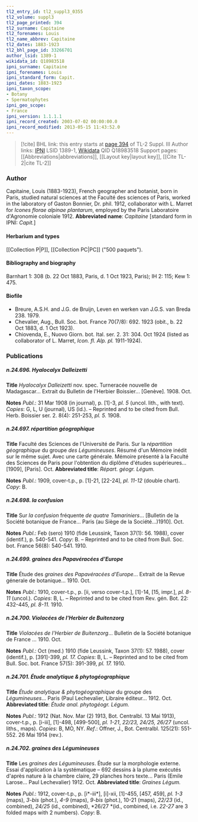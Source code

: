 ```yaml
---
tl2_entry_id: tl2_suppl3_0355
tl2_volume: suppl3
tl2_page_printed: 394
tl2_surname: Capitaine
tl2_forenames: Louis
tl2_name_abbrev: Capitaine
tl2_dates: 1883-1923
tl2_bhl_page_id: 33266701
author_lsid: 1389-1
wikidata_id: Q18983518
ipni_surname: Capitaine
ipni_forenames: Louis
ipni_standard_form: Capit.
ipni_dates: 1883-1923
ipni_taxon_scope: 
- Botany
- Spermatophytes
ipni_geo_scope: 
- France
ipni_version: 1.1.1.1
ipni_record_created: 2003-07-02 00:00:00.0
ipni_record_modified: 2013-05-15 11:43:52.0
---
```


> [!cite] BHL link: this entry starts at [page 394](https://www.biodiversitylibrary.org/page/33266701) of TL-2 Suppl. III
> Author links: [IPNI](https://www.ipni.org/a/1389-1) LSID 1389-1, [Wikidata](https://www.wikidata.org/wiki/Q18983518) QID Q18983518
> Support pages: [[Abbreviations|abbreviations]], [[Layout key|layout key]], [[Cite TL-2|cite TL-2]]

### Author

Capitaine, Louis (1883-1923), French geographer and botanist, born in Paris, studied natural sciences at the Faculté des sciences of Paris, worked in the laboratory of Gaston Bonnier, Dr. phil. 1912, collaborator with L. Marret for *Icones florae alpinae plantarum*, employed by the Paris Laboratoire d'Agronomie coloniale 1912. 
**Abbreviated name**: *Capitaine* \[standard form in IPNI: *Capit.*\]

#### Herbarium and types

[[Collection P|P]], [[Collection PC|PC]] ("500 paquets").

#### Bibliography and biography

Barnhart 1: 308 (b. 22 Oct 1883, Paris, d. 1 Oct 1923, Paris); IH 2: 115; Kew 1: 475.

#### Biofile

- Breure, A.S.H. and J.G. de Bruijn, Leven en werken van J.G.S. van Breda 238. 1979.
- Chevalier, Aug., Bull. Soc. bot. France 70(7/8): 692. 1923 (obit., b. 22 Oct 1883, d. 1 Oct 1923).
- Chiovenda, E., Nuovo Giorn. bot. Ital. ser. 2. 31: 304. Oct 1924 (listed as collaborator of L. Marret, *Icon. fl. Alp. pl.* 1911-1924).

### Publications

##### n.24.696. Hyalocalyx Dalleizetti

**Title**
*Hyalocalyx Dalleizetti* nov. spec. Turneracée nouvelle de Madagascar... Extrait du Bulletin de l'Herbier Boissier... \[Genève\]. 1908. Oct.

**Notes**
*Publ*.: 31 Mar 1908 (in journal), p. \[1\]-3, *pl. 5* (uncol. lith., with text). *Copies*: G, L, U (journal), US (id.). – Reprinted and to be cited from Bull. Herb. Boissier ser. 2. 8(4): 251-253, *pl. 5.* 1908.

##### n.24.697. répartition géographique

**Title**
Faculté des Sciences de l'Université de Paris. Sur la *répartition géographique* du groupe *des Légumineuses*. Résumé d'un Mémoire inédit sur le même sujet. Avec une carte générale. Mémoire présenté à la Faculté des Sciences de Paris pour l'obtention du diplôme d'études supérieures... \[1909\], \[Paris\]. Oct.
**Abbreviated title**: *Répart. géogr. Légum.*

**Notes**
*Publ*.: 1909, cover-t.p., p. \[1\]-21, \[22-24\], *pl. 11-12* (double chart). *Copy*: B.

##### n.24.698. la confusion

**Title**
Sur *la confusion* fréquente *de quatre Tamariniers*... \[Bulletin de la Société botanique de France... Paris (au Siège de la Société...)1910\]. Oct.

**Notes**
*Publ*.: Feb (sero) 1910 (fide Leussink, Taxon 37(1): 56. 1988), cover (identif.), p. 540-541.
*Copy*: B. – Reprinted and to be cited from Bull. Soc. bot. France 56(8): 540-541. 1910.

##### n.24.699. graines des Papavéracées d'Europe

**Title**
Étude des *graines des Papavéracées d'Europe*... Extrait de la Revue génerale de botanique... 1910. Oct.

**Notes**
*Publ*.: 1910, cover-t.p., p. \[ii, verso cover-t.p.\], \[1\]-14, \[15, impr.\], *pl. 8-11* (uncol.). *Copies*: B, L. – Reprinted and to be cited from Rev. gén. Bot. 22: 432-445, *pl. 8-11.* 1910.

##### n.24.700. Violacées de l'Herbier de Buitenzorg

**Title**
*Violacées de l'Herbier de Buitenzorg*... Bulletin de la Société botanique de France ... 1910. Oct.

**Notes**
*Publ*.: Oct (med.) 1910 (fide Leussink, Taxon 37(1): 57. 1988), cover (identif.), p. \[391\]-399, *pl. 17.* *Copies*: B, L. – Reprinted and to be cited from Bull. Soc. bot. France 57(5): 391-399, *pl. 17.* 1910.

##### n.24.701. Étude analytique & phytogéographique

**Title**
*Étude analytique & phytogéographique* du groupe des *Légumineuses*... Paris (Paul Lechevalier, Libraire éditeur... 1912. Oct.
**Abbreviated title**: *Étude anal. phytogéogr. Légum.*

**Notes**
*Publ*.: 1912 (Nat. Nov. Mar (2) 1913, Bot. Centralbl. 13 Mai 1913), cover-t.p., p. \[i-iii\], \[1\]-498, \[499-500\], *pl. 1-21*, *22/23, 24/25, 26/27* (uncol. liths., maps). *Copies*: B, MO, NY.
*Ref*.: Offner, J., Bot. Centralbl. 125(21): 551-552. 26 Mai 1914 (rev.).

##### n.24.702. graines des Légumineuses

**Title**
Les *graines des Légumineuses*. Étude sur la morphologie externe. Essai d'application à la systématique – 692 dessins à la plume exécutés d'après nature à la chambre claire, 29 planches hors texte... Paris (Emile Larose... Paul Lechevalier) 1912. Oct.
**Abbreviated title**: *Graines Légum.*

**Notes**
*Publ*.: 1912, cover-t.p., p. \[i\*-iii\*\], \[i\]-xii, \[1\]-455, \[457, 459\], *pl. 1-3* (maps), *3-bis* (phot.), *4-9* (maps), *9-bis* (phot.), 10-21 (maps), *22/23* (id., combined), *24/25* (id., combined), *26/27 *(id., combined, i.e. *22-27* are 3 folded maps with 2 numbers). *Copy*: B.

